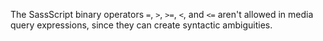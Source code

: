 The SassScript binary operators `=`, `>`, `>=`, `<`, and `<=` aren't allowed in
media query expressions, since they can create syntactic ambiguities.
